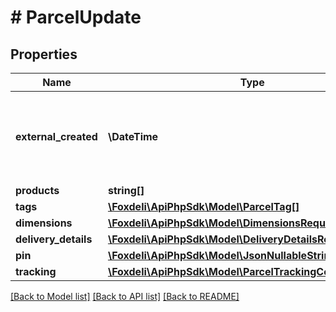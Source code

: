 # # ParcelUpdate

## Properties

Name | Type | Description | Notes
------------ | ------------- | ------------- | -------------
**external_created** | **\DateTime** | optional moment in time when was parcel created in external system. | [optional]
**products** | **string[]** |  | [optional]
**tags** | [**\Foxdeli\ApiPhpSdk\Model\ParcelTag[]**](ParcelTag.md) |  | [optional]
**dimensions** | [**\Foxdeli\ApiPhpSdk\Model\DimensionsRequest**](DimensionsRequest.md) |  | [optional]
**delivery_details** | [**\Foxdeli\ApiPhpSdk\Model\DeliveryDetailsRequest**](DeliveryDetailsRequest.md) |  | [optional]
**pin** | [**\Foxdeli\ApiPhpSdk\Model\JsonNullableString**](JsonNullableString.md) |  | [optional]
**tracking** | [**\Foxdeli\ApiPhpSdk\Model\ParcelTrackingConfigRequest[]**](ParcelTrackingConfigRequest.md) |  | [optional]

[[Back to Model list]](../../README.md#models) [[Back to API list]](../../README.md#endpoints) [[Back to README]](../../README.md)
